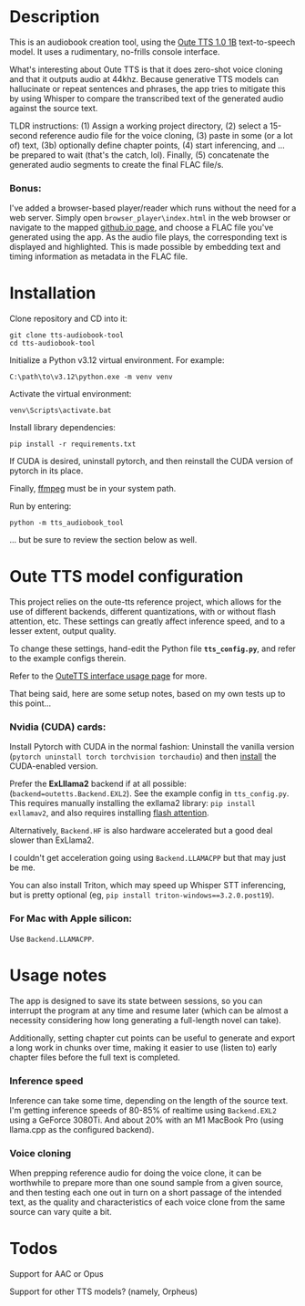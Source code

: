 # Description

This is an audiobook creation tool, using the [Oute TTS 1.0 1B](https://github.com/edwko/OuteTTS) text-to-speech model. It uses a rudimentary, no-frills console interface.

What's interesting about Oute TTS is that it does zero-shot voice cloning and that it outputs audio at 44khz. Because generative TTS models can hallucinate or repeat sentences and phrases, the app tries to mitigate this by using Whisper to compare the transcribed text of the generated audio against the source text.

TLDR instructions: (1) Assign a working project directory, (2) select a 15-second reference audio file for the voice cloning, (3) paste in some (or a lot of) text, (3b) optionally define chapter points, (4) start inferencing, and ... be prepared to wait (that's the catch, lol). Finally, (5) concatenate the generated audio segments to create the final FLAC file/s.

### Bonus:

I've added a browser-based player/reader which runs without the need for a web server. Simply open `browser_player\index.html` in the web browser or navigate to the mapped [github.io page](https://zeropointnine.github.io/tts-audiobook-tool/browser_player/?url=https://zeropointnine.github.io/tts-audiobook-tool/browser_player/waves.mp4), and choose a FLAC file you've generated using the app. As the audio file plays, the corresponding text is displayed and highlighted. This is made possible by embedding text and timing information as metadata in the FLAC file.

# Installation

Clone repository and CD into it:

    git clone tts-audiobook-tool
    cd tts-audiobook-tool

Initialize a Python v3.12 virtual environment. For example:

    C:\path\to\v3.12\python.exe -m venv venv

Activate the virtual environment:

    venv\Scripts\activate.bat

Install library dependencies:

    pip install -r requirements.txt

If CUDA is desired, uninstall pytorch, and then reinstall the CUDA version of pytorch in its place.

Finally, [ffmpeg](https://ffmpeg.org/download.html) must be in your system path.

Run by entering:

    python -m tts_audiobook_tool

... but be sure to review the section below as well.

# Oute TTS model configuration

This project relies on the oute-tts reference project, which allows for the use of different backends, different quantizations, with or without flash attention, etc. These settings can greatly affect inference speed, and to a lesser extent, output quality.

To change these settings, hand-edit the Python file **`tts_config.py`**, and refer to the  example configs therein.

Refer to the [OuteTTS interface usage page](https://github.com/edwko/OuteTTS/blob/main/docs/interface_usage.md) for more.

That being said, here are some setup notes, based on my own tests up to this point...

### Nvidia (CUDA) cards:

Install Pytorch with CUDA in the normal fashion: Uninstall the vanilla version (`pytorch uninstall torch torchvision torchaudio`) and then [install](https://pytorch.org/get-started/locally/) the CUDA-enabled version.

Prefer the **ExLllama2** backend if at all possible: (`backend=outetts.Backend.EXL2`). See the example config in `tts_config.py`. This requires manually installing the exllama2 library: `pip install exllamav2`, and also requires installing [flash attention](https://github.com/Dao-AILab/flash-attention?tab=readme-ov-file#installation-and-features).

Alternatively, `Backend.HF` is also hardware accelerated but a good deal slower than ExLlama2.

I couldn't get acceleration going using `Backend.LLAMACPP` but that may just be me.

You can also install Triton, which may speed up Whisper STT inferencing, but is pretty optional (eg, `pip install triton-windows==3.2.0.post19`).

### For Mac with Apple silicon:

Use `Backend.LLAMACPP`.

# Usage notes

The app is designed to save its state between sessions, so you can interrupt the program at any time and resume later (which can be almost a necessity considering how long generating a full-length novel can take).

Additionally, setting chapter cut points can be useful to generate and export a long work in chunks over time, making it easier to use (listen to) early chapter files before the full text is completed.

### Inference speed

Inference can take some time, depending on the length of the source text. I'm getting inference speeds of 80-85% of realtime using `Backend.EXL2` using a GeForce 3080Ti. And about 20% with an M1 MacBook Pro (using llama.cpp as the configured backend).

### Voice cloning

When prepping reference audio for doing the voice clone, it can be worthwhile to prepare more than one sound sample from a given source, and then testing each one out in turn on a short passage of the intended text, as the quality and characteristics of each voice clone from the same source can vary quite a bit.

# Todos

Support for AAC or Opus

Support for other TTS models? (namely, Orpheus)

